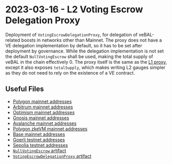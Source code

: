 # 2023-03-16 - L2 Voting Escrow Delegation Proxy

Deployment of `VotingEscrowDelegationProxy`, for delegation of veBAL-related boosts in networks other than Mainnet.
The proxy does not have a VE delegation implementation by default, so it has to be set after deployment by governance.
While the delegation implementation is not set the default `NullVotingEscrow` shall be used, making the total supply
of veBAL in the chain effectively 0.
The proxy itself is the same as the [L1 proxy](../20220325-ve-delegation), except it also exposes `totalSupply`, which makes writing L2 gauges simpler as they do not need to rely on the existence of a VE contract.

## Useful Files

- [Polygon mainnet addresses](./output/polygon.json)
- [Arbitrum mainnet addresses](./output/arbitrum.json)
- [Optimism mainnet addresses](./output/optimism.json)
- [Gnosis mainnet addresses](./output/gnosis.json)
- [Avalanche mainnet addresses](./output/avalanche.json)
- [Polygon zkeVM mainnet addresses](./output/zkevm.json)
- [Base mainnet addresses](./output/base.json)
- [Goerli testnet addresses](./output/goerli.json)
- [Sepolia testnet addresses](./output/sepolia.json)
- [`NullVotingEscrow` artifact](./artifact/NullVotingEscrow.json)
- [`VotingEscrowDelegationProxy` artifact](./artifact/VotingEscrowDelegationProxy.json)

